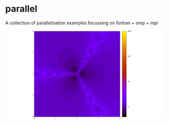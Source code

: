 # parallel
A collection of parallelisation examples focussing on fortran + omp + mpi

![fraktal](fraktal/fraktal.png)
